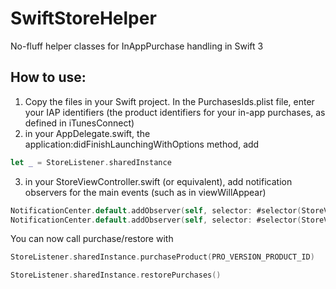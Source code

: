 # SwiftStoreHelper
No-fluff helper classes for InAppPurchase handling in Swift 3


## How to use:
1. Copy the files in your Swift project. In the PurchasesIds.plist file, enter your IAP identifiers (the product identifiers for your in-app purchases, as defined in iTunesConnect)
2. in your AppDelegate.swift, the application:didFinishLaunchingWithOptions method, add

```swift
let _ = StoreListener.sharedInstance
```

3. in your StoreViewController.swift (or equivalent), add notification observers for the main events (such as in viewWillAppear)

```swift
NotificationCenter.default.addObserver(self, selector: #selector(StoreViewController.handleProChanged(_:)), name: NSNotification.Name(rawValue: NOTIF_PURCHASED), object: nil)
NotificationCenter.default.addObserver(self, selector: #selector(StoreViewController.handleProChanged(_:)), name: NSNotification.Name(rawValue: NOTIF_RESTORED), object: nil)
```

   You can now call purchase/restore with 
```swift
StoreListener.sharedInstance.purchaseProduct(PRO_VERSION_PRODUCT_ID)

StoreListener.sharedInstance.restorePurchases()
```